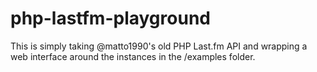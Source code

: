 # php-lastfm-playground
This is simply taking @matto1990's old PHP Last.fm API and wrapping a web interface around the instances in the /examples folder.
